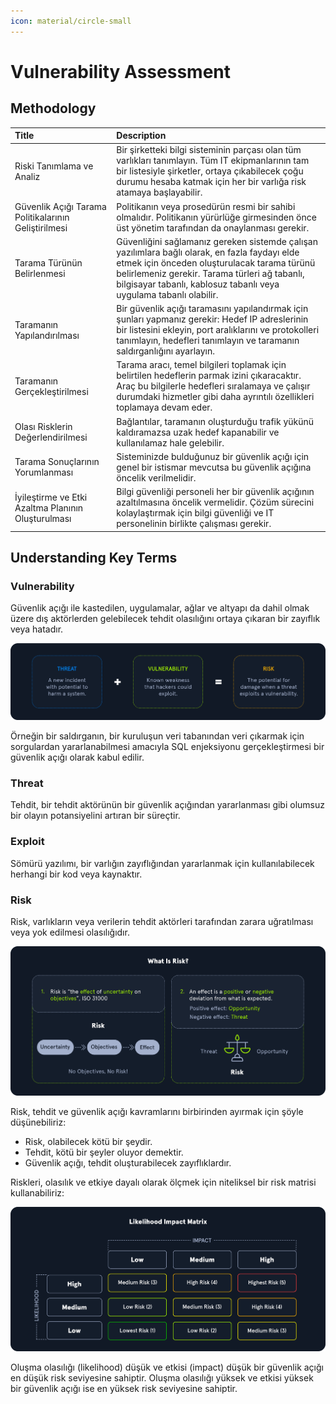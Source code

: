 ```yaml
---
icon: material/circle-small
---
```


# Vulnerability Assessment

## Methodology

| Title | Description |
|:---|:---|
| Riski Tanımlama ve Analiz | Bir şirketteki bilgi sisteminin parçası olan tüm varlıkları tanımlayın. Tüm IT ekipmanlarının tam bir listesiyle şirketler, ortaya çıkabilecek çoğu durumu hesaba katmak için her bir varlığa risk atamaya başlayabilir. |
| Güvenlik Açığı Tarama Politikalarının Geliştirilmesi | Politikanın veya prosedürün resmi bir sahibi olmalıdır. Politikanın yürürlüğe girmesinden önce üst yönetim tarafından da onaylanması gerekir. |
| Tarama Türünün Belirlenmesi | Güvenliğini sağlamanız gereken sistemde çalışan yazılımlara bağlı olarak, en fazla faydayı elde etmek için önceden oluşturulacak tarama türünü belirlemeniz gerekir. Tarama türleri ağ tabanlı, bilgisayar tabanlı, kablosuz tabanlı veya uygulama tabanlı olabilir. |
| Taramanın Yapılandırılması | Bir güvenlik açığı taramasını yapılandırmak için şunları yapmanız gerekir: Hedef IP adreslerinin bir listesini ekleyin, port aralıklarını ve protokolleri tanımlayın, hedefleri tanımlayın ve taramanın saldırganlığını ayarlayın. |
| Taramanın Gerçekleştirilmesi | Tarama aracı, temel bilgileri toplamak için belirtilen hedeflerin parmak izini çıkaracaktır. Araç bu bilgilerle hedefleri sıralamaya ve çalışır durumdaki hizmetler gibi daha ayrıntılı özellikleri toplamaya devam eder. |
| Olası Risklerin Değerlendirilmesi | Bağlantılar, taramanın oluşturduğu trafik yükünü kaldıramazsa uzak hedef kapanabilir ve kullanılamaz hale gelebilir. |
| Tarama Sonuçlarının Yorumlanması | Sisteminizde bulduğunuz bir güvenlik açığı için genel bir istismar mevcutsa bu güvenlik açığına öncelik verilmelidir. |
| İyileştirme ve Etki Azaltma Planının Oluşturulması | Bilgi güvenliği personeli her bir güvenlik açığının azaltılmasına öncelik vermelidir. Çözüm sürecini kolaylaştırmak için bilgi güvenliği ve IT personelinin birlikte çalışması gerekir. |

## Understanding Key Terms

### Vulnerability

Güvenlik açığı ile kastedilen, uygulamalar, ağlar ve altyapı da dahil olmak üzere dış aktörlerden gelebilecek tehdit olasılığını ortaya çıkaran bir zayıflık veya hatadır.

![](../assets/images/threat-vulnerability-risk.png)

Örneğin bir saldırganın, bir kuruluşun veri tabanından veri çıkarmak için sorgulardan yararlanabilmesi amacıyla SQL enjeksiyonu gerçekleştirmesi bir güvenlik açığı olarak kabul edilir.

### Threat

Tehdit, bir tehdit aktörünün bir güvenlik açığından yararlanması gibi olumsuz bir olayın potansiyelini artıran bir süreçtir.

### Exploit

Sömürü yazılımı, bir varlığın zayıflığından yararlanmak için kullanılabilecek herhangi bir kod veya kaynaktır.

### Risk

Risk, varlıkların veya verilerin tehdit aktörleri tarafından zarara uğratılması veya yok edilmesi olasılığıdır.

![](../assets/images/what-is-risk.png)

Risk, tehdit ve güvenlik açığı kavramlarını birbirinden ayırmak için şöyle düşünebiliriz:

* Risk, olabilecek kötü bir şeydir.
* Tehdit, kötü bir şeyler oluyor demektir.
* Güvenlik açığı, tehdit oluşturabilecek zayıflıklardır.

Riskleri, olasılık ve etkiye dayalı olarak ölçmek için niteliksel bir risk matrisi kullanabiliriz:

![](../assets/images/vulnerability-assessment-diagram.png)

Oluşma olasılığı (likelihood) düşük ve etkisi (impact) düşük bir güvenlik açığı en düşük risk seviyesine sahiptir. Oluşma olasılığı yüksek ve etkisi yüksek bir güvenlik açığı ise en yüksek risk seviyesine sahiptir.
